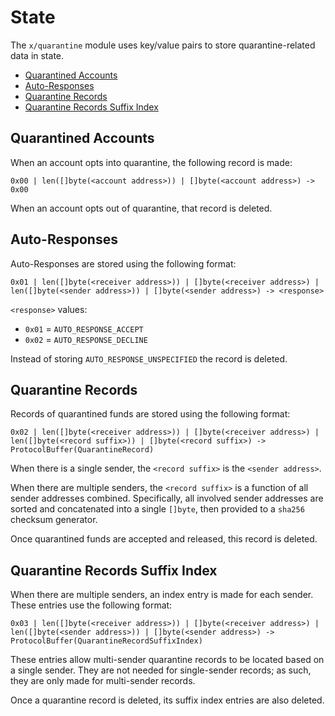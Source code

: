 # State

The `x/quarantine` module uses key/value pairs to store quarantine-related data in state.

<!-- TOC -->
  - [Quarantined Accounts](#quarantined-accounts)
  - [Auto-Responses](#auto-responses)
  - [Quarantine Records](#quarantine-records)
  - [Quarantine Records Suffix Index](#quarantine-records-suffix-index)

## Quarantined Accounts

When an account opts into quarantine, the following record is made:

```
0x00 | len([]byte(<account address>)) | []byte(<account address>) -> 0x00
```

When an account opts out of quarantine, that record is deleted.

## Auto-Responses

Auto-Responses are stored using the following format:

```
0x01 | len([]byte(<receiver address>)) | []byte(<receiver address>) | len([]byte(<sender address>)) | []byte(<sender address>) -> <response> 
```

`<response>` values:
- `0x01` = `AUTO_RESPONSE_ACCEPT`
- `0x02` = `AUTO_RESPONSE_DECLINE`

Instead of storing `AUTO_RESPONSE_UNSPECIFIED` the record is deleted.

## Quarantine Records

Records of quarantined funds are stored using the following format:

```
0x02 | len([]byte(<receiver address>)) | []byte(<receiver address>) | len([]byte(<record suffix>)) | []byte(<record suffix>) -> ProtocolBuffer(QuarantineRecord) 
```

When there is a single sender, the `<record suffix>` is the `<sender address>`.

When there are multiple senders, the `<record suffix>` is a function of all sender addresses combined.
Specifically, all involved sender addresses are sorted and concatenated into a single `[]byte`, then provided to a `sha256` checksum generator.

Once quarantined funds are accepted and released, this record is deleted.

## Quarantine Records Suffix Index

When there are multiple senders, an index entry is made for each sender.
These entries use the following format:

```
0x03 | len([]byte(<receiver address>)) | []byte(<receiver address>) | len([]byte(<sender address>)) | []byte(<sender address>) -> ProtocolBuffer(QuarantineRecordSuffixIndex)
```

These entries allow multi-sender quarantine records to be located based on a single sender.
They are not needed for single-sender records; as such, they are only made for multi-sender records. 

Once a quarantine record is deleted, its suffix index entries are also deleted.
